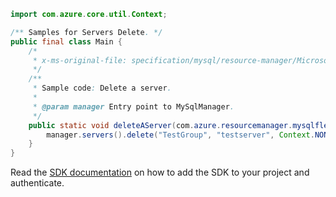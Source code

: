 ```java
import com.azure.core.util.Context;

/** Samples for Servers Delete. */
public final class Main {
    /*
     * x-ms-original-file: specification/mysql/resource-manager/Microsoft.DBforMySQL/stable/2021-05-01/examples/ServerDelete.json
     */
    /**
     * Sample code: Delete a server.
     *
     * @param manager Entry point to MySqlManager.
     */
    public static void deleteAServer(com.azure.resourcemanager.mysqlflexibleserver.MySqlManager manager) {
        manager.servers().delete("TestGroup", "testserver", Context.NONE);
    }
}
```

Read the [SDK documentation](https://github.com/Azure/azure-sdk-for-java/blob/azure-resourcemanager-mysqlflexibleserver_1.0.0-beta.2/sdk/mysqlflexibleserver/azure-resourcemanager-mysqlflexibleserver/README.md) on how to add the SDK to your project and authenticate.
